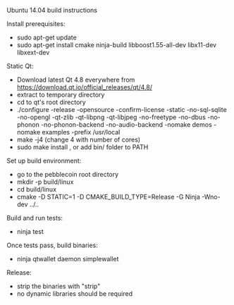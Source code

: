 Ubuntu 14.04 build instructions

Install prerequisites:
- sudo apt-get update
- sudo apt-get install cmake ninja-build libboost1.55-all-dev libx11-dev libxext-dev

Static Qt:
- Download latest Qt 4.8 everywhere from https://download.qt.io/official_releases/qt/4.8/
- extract to temporary directory
- cd to qt's root directory
- ./configure -release -opensource -confirm-license -static -no-sql-sqlite -no-opengl -qt-zlib -qt-libpng -qt-libjpeg -no-freetype -no-dbus -no-phonon -no-phonon-backend -no-audio-backend -nomake demos -nomake examples -prefix /usr/local
- make -j4 (change 4 with number of cores)
- sudo make install , or add bin/ folder to PATH

Set up build environment:
- go to the pebblecoin root directory
- mkdir -p build/linux
- cd build/linux
- cmake -D STATIC=1 -D CMAKE_BUILD_TYPE=Release -G Ninja -Wno-dev ../..

Build and run tests:
- ninja test

Once tests pass, build binaries:
- ninja qtwallet daemon simplewallet

Release:
- strip the binaries with "strip"
- no dynamic libraries should be required
